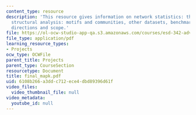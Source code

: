 ```yaml
---
content_type: resource
description: 'This resource gives information on network statistics: the usual suspects,
  structural analysis: motifs and communities, other datasets, benchmarking, and future
  directions and scope.'
file: https://ol-ocw-studio-app-qa.s3.amazonaws.com/courses/esd-342-advanced-system-architecture-spring-2006/6108b266a3ddc712ece4dbd89396d61f_final_mapk.pdf
file_type: application/pdf
learning_resource_types:
- Projects
ocw_type: OCWFile
parent_title: Projects
parent_type: CourseSection
resourcetype: Document
title: final_mapk.pdf
uid: 6108b266-a3dd-c712-ece4-dbd89396d61f
video_files:
  video_thumbnail_file: null
video_metadata:
  youtube_id: null
---
```


